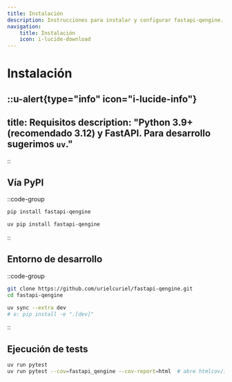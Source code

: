 ```yaml
---
title: Instalación
description: Instrucciones para instalar y configurar fastapi-qengine.
navigation:
    title: Instalación
    icon: i-lucide-download
---
```


# Instalación

::u-alert{type="info" icon="i-lucide-info"}
---
title: Requisitos
description: "Python 3.9+ (recomendado 3.12) y FastAPI. Para desarrollo sugerimos `uv`."
---
::

## Vía PyPI

::code-group
```bash [pip]
pip install fastapi-qengine
```
```bash [uv]
uv pip install fastapi-qengine
```
::

## Entorno de desarrollo

::code-group
```bash [Clonar]
git clone https://github.com/urielcuriel/fastapi-qengine.git
cd fastapi-qengine
```
```bash [Instalar deps]
uv sync --extra dev
# o: pip install -e ".[dev]"
```
::

## Ejecución de tests

```bash [Cobertura HTML]
uv run pytest
uv run pytest --cov=fastapi_qengine --cov-report=html  # abre htmlcov/index.html
```
